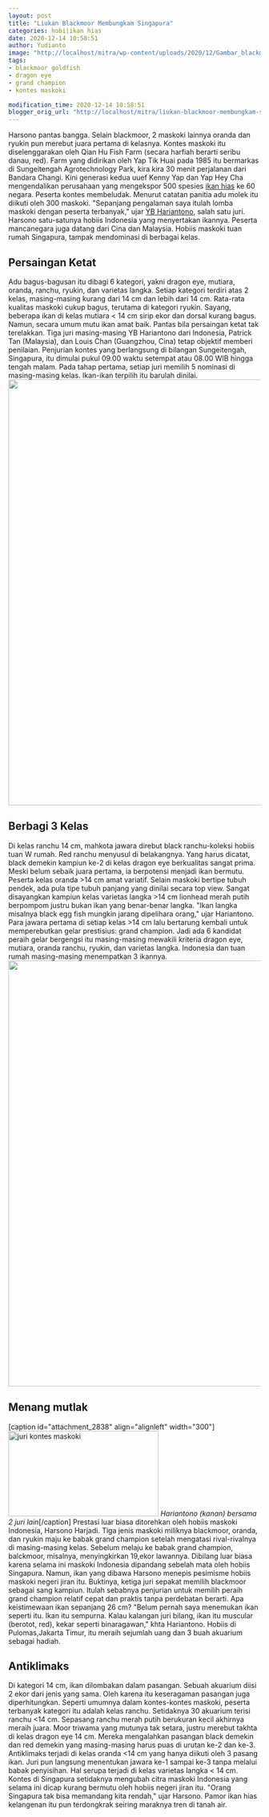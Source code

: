 ```yaml
---
layout: post
title: "Liukan Blackmoor Membungkam Singapura"
categories: hobi|ikan hias
date: 2020-12-14 10:58:51
author: Yudianto
image: "http://localhost/mitra/wp-content/uploads/2020/12/Gambar_blackmoor_1024x576-1.jpg"
tags:
- blackmoor goldfish
- dragon eye
- grand champion
- kontes maskoki

modification_time: 2020-12-14 10:58:51
blogger_orig_url: "http://localhost/mitra/liukan-blackmoor-membungkam-singapura.html"
---
```


Harsono pantas bangga. Selain blackmoor, 2 maskoki lainnya oranda dan ryukin pun merebut juara pertama di kelasnya. Kontes maskoki itu diselenggarakan oleh Qian Hu Fish Farm (secara harfiah berarti seribu danau, red). Farm yang didirikan oleh Yap Tik Huai pada 1985 itu bermarkas di Sungeitengah Agrotechnology Park, kira kira 30 menit perjalanan dari Bandara Changi. Kini generasi kedua uuef Kenny Yap dan Yap Hey Cha mengendalikan perusahaan yang mengekspor 500 spesies <a class="wpil_keyword_link " title="ikan hias" href="http://127.0.0.1/mitra/ikan-hias" data-wpil-keyword-link="linked">ikan hias</a> ke 60 negara.
Peserta kontes membeludak. Menurut catatan panitia adu molek itu diikuti oleh 300 maskoki. "Sepanjang pengalaman saya itulah lomba maskoki dengan peserta terbanyak," ujar <a href="http://127.0.0.1/mitra/budidaya-maskoki-empat-lakon-yb.html">YB Hariantono</a>, salah satu juri. Harsono satu-satunya hobiis Indonesia yang menyertakan ikannya. Peserta mancanegara juga datang dari Cina dan Malaysia. Hobiis maskoki tuan rumah Singapura, tampak mendominasi di berbagai kelas.
<h2 id="Persaingan">Persaingan Ketat</h2>
Adu bagus-bagusan itu dibagi 6 kategori, yakni dragon eye, mutiara, oranda, ranchu, ryukin, dan varietas langka. Setiap kategori terdiri atas 2 kelas, masing-masing kurang dari 14 cm dan lebih dari 14 cm. Rata-rata kualitas maskoki cukup bagus, terutama di kategori ryukin.
Sayang, beberapa ikan di kelas mutiara &lt; 14 cm sirip ekor dan dorsal kurang bagus. Namun, secara umum mutu ikan amat baik. Pantas bila persaingan ketat tak terelakkan. Tiga juri masing-masing YB Hariantono dari Indonesia, Patrick Tan (Malaysia), dan Louis Chan (Guangzhou, Cina) tetap objektif memberi penilaian.
Penjurian kontes yang berlangsung di bilangan Sungeitengah, Singapura, itu dimulai pukul 09.00 waktu setempat atau 08.00 WIB hingga tengah malam. Pada tahap pertama, setiap juri memilih 5 nominasi di masing-masing kelas. Ikan-ikan terpilih itu barulah dinilai.
<a href="http://127.0.0.1/mitra/wp-content/uploads/2020/12/blackmoor.jpg"><img class="aligncenter wp-image-20500 size-full" src="http://127.0.0.1/mitra/wp-content/uploads/2020/12/blackmoor.jpg" alt="" width="1511" height="850" /></a>
<h2 id="Berbagi">Berbagi 3 Kelas</h2>
Di kelas ranchu 14 cm, mahkota jawara direbut black ranchu-koleksi hobiis tuan W rumah. Red ranchu menyusul di belakangnya. Yang harus dicatat, black demekin kampiun ke-2 di kelas dragon eye berkualitas sangat prima. Meski belum sebaik juara pertama, ia berpotensi menjadi ikan bermutu.
Peserta kelas oranda &gt;14 cm amat variatif. Selain maskoki bertipe tubuh pendek, ada pula tipe tubuh panjang yang dinilai secara top view. Sangat disayangkan kampiun kelas varietas langka &gt;14 cm lionhead merah putih berpompom justru bukan ikan yang benar-benar langka. "Ikan langka misalnya black egg fish mungkin jarang dipelihara orang," ujar Hariantono.
Para jawara pertama di setiap kelas &gt;14 cm lalu bertarung kembali untuk memperebutkan gelar prestisius: grand champion. Jadi ada 6 kandidat peraih gelar bergengsi itu masing-masing mewakili kriteria dragon eye, mutiara, oranda ranchu, ryukin, dan varietas langka. Indonesia dan tuan rumah masing-masing menempatkan 3 ikannya.
<a href="http://127.0.0.1/mitra/wp-content/uploads/2020/12/blackmoor-goldfish.jpg"><img class="aligncenter wp-image-20501 size-full" src="http://127.0.0.1/mitra/wp-content/uploads/2020/12/blackmoor-goldfish.jpg" alt="" width="1511" height="850" /></a>
<h2 id="mutlak">Menang mutlak</h2>
[caption id="attachment_2838" align="alignleft" width="300"]<img class="wp-image-2838 size-large" src="http://127.0.0.1/mitra/wp-content/uploads/2020/12/Gambar_koki2_943x768.jpg" alt="juri kontes maskoki" width="300" height="170" /> <em>Hariantono (kanan) bersama 2 juri lain</em>[/caption]
Prestasi luar biasa ditorehkan oleh hobiis maskoki Indonesia, Harsono Harjadi. Tiga jenis maskoki miliknya blackmoor, oranda, dan ryukin maju ke babak grand champion setelah mengatasi rival-rivalnya di masing-masing kelas. Sebelum melaju ke babak grand champion, balckmoor, misalnya, menyingkirkan 19,ekor lawannya. Dibilang luar biasa karena selama ini maskoki Indonesia dipandang sebelah mata oleh hobiis Singapura.
Namun, ikan yang dibawa Harsono menepis pesimisme hobiis maskoki negeri jiran itu. Buktinya, ketiga juri sepakat memilih blackmoor sebagai sang kampiun. Itulah sebabnya penjurian untuk memilih peraih grand champion relatif cepat dan praktis tanpa perdebatan berarti.
Apa keistimewaan ikan sepanjang 26 cm? "Belum pernah saya menemukan ikan seperti itu. Ikan itu sempurna. Kalau kalangan juri bilang, ikan itu muscular (berotot, red), kekar seperti binaragawan," khta Hariantono. Hobiis di Pulomas,Jakarta Timur, itu meraih sejumlah uang dan 3 buah akuarium sebagai hadiah.
<h2 id="Antiklimaks">Antiklimaks</h2>
Di kategori 14 cm, ikan dilombakan dalam pasangan. Sebuah akuarium diisi 2 ekor dari jenis yang sama. Oleh karena itu keseragaman pasangan juga diperhitungkan.
Seperti umumnya dalam kontes-kontes maskoki, peserta terbanyak kategori itu adalah kelas ranchu. Setidaknya 30 akuarium terisi ranchu &lt;14 cm. Sepasang ranchu merah putih berukuran kecil akhirnya meraih juara. Moor triwama yang mutunya tak setara, justru merebut takhta di kelas dragon eye 14 cm.
Mereka mengalahkan pasangan black demekin dan red demekin yang masing-masing harus puas di urutan ke-2 dan ke-3. Antiklimaks terjadi di kelas oranda &lt;14 cm yang hanya diikuti oleh 3 pasang ikan. Juri pun langsung menentukan jawara ke-1 sampai ke-3 tanpa melalui babak penyisihan. Hal serupa terjadi di kelas varietas langka &lt; 14 cm.
Kontes di Singapura setidaknya mengubah citra maskoki Indonesia yang selama ini dicap kurang bermutu oleh hobiis negeri jiran itu. "Orang Singapura tak bisa memandang kita rendah," ujar Harsono. Pamor ikan hias kelangenan itu pun terdongkrak seiring maraknya tren di tanah air.
